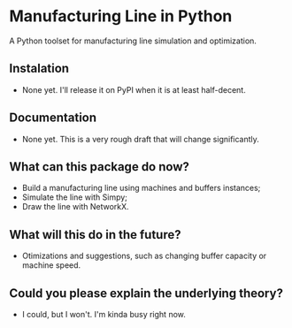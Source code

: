 # Manufacturing Line in Python

A Python toolset for manufacturing line simulation and optimization.

## Instalation

- None yet. I'll release it on PyPI when it is at least half-decent.

## Documentation

- None yet. This is a very rough draft that will change significantly.

## What can this package do now?

- Build a manufacturing line using machines and buffers instances;
- Simulate the line with Simpy;
- Draw the line with NetworkX.

## What will this do in the future?

- Otimizations and suggestions, such as changing buffer capacity or machine speed.

## Could you please explain the underlying theory?

- I could, but I won't. I'm kinda busy right now.
